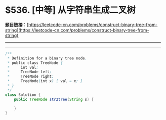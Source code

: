 # $536. [中等] 从字符串生成二叉树

**题目链接：**[https://leetcode-cn.com/problems/construct-binary-tree-from-string](https://leetcode-cn.com/problems/construct-binary-tree-from-string)

---

<Cards card="leetcode_536_construct-binary-tree-from-string"></Cards>

---

```java
/**
 * Definition for a binary tree node.
 * public class TreeNode {
 *     int val;
 *     TreeNode left;
 *     TreeNode right;
 *     TreeNode(int x) { val = x; }
 * }
 */
class Solution {
    public TreeNode str2tree(String s) {
        
    }
}
```